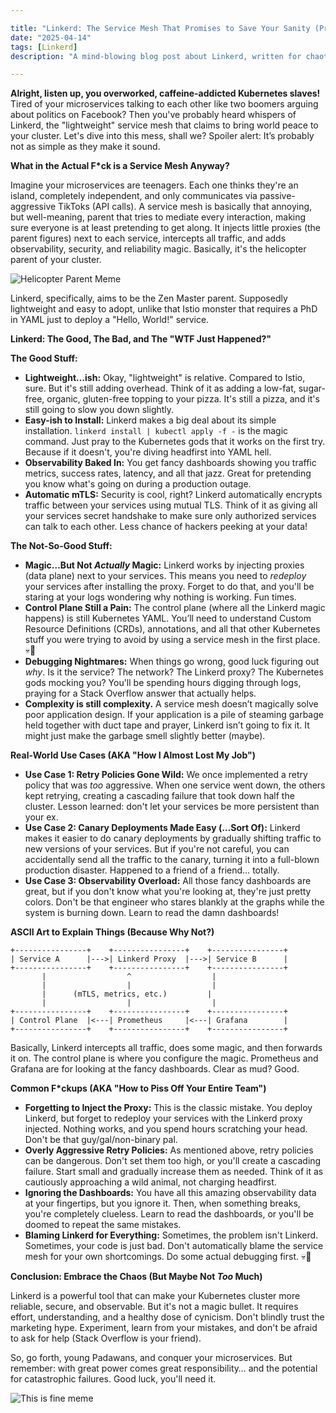 ```yaml
---

title: "Linkerd: The Service Mesh That Promises to Save Your Sanity (Probably Not)"
date: "2025-04-14"
tags: [Linkerd]
description: "A mind-blowing blog post about Linkerd, written for chaotic Gen Z engineers who hate their jobs and love Kubernetes (sort of)."

---
```


**Alright, listen up, you overworked, caffeine-addicted Kubernetes slaves!** Tired of your microservices talking to each other like two boomers arguing about politics on Facebook? Then you've probably heard whispers of Linkerd, the "lightweight" service mesh that claims to bring world peace to your cluster. Let's dive into this mess, shall we? Spoiler alert: It’s probably not as simple as they make it sound.

**What in the Actual F*ck is a Service Mesh Anyway?**

Imagine your microservices are teenagers. Each one thinks they're an island, completely independent, and only communicates via passive-aggressive TikToks (API calls). A service mesh is basically that annoying, but well-meaning, parent that tries to mediate every interaction, making sure everyone is at least pretending to get along. It injects little proxies (the parent figures) next to each service, intercepts all traffic, and adds observability, security, and reliability magic. Basically, it's the helicopter parent of your cluster.

![Helicopter Parent Meme](https://i.imgflip.com/2m04a7.jpg)

Linkerd, specifically, aims to be the Zen Master parent. Supposedly lightweight and easy to adopt, unlike that Istio monster that requires a PhD in YAML just to deploy a "Hello, World!" service.

**Linkerd: The Good, The Bad, and The "WTF Just Happened?"**

**The Good Stuff:**

*   **Lightweight…ish:** Okay, "lightweight" is relative. Compared to Istio, sure. But it's still adding overhead. Think of it as adding a low-fat, sugar-free, organic, gluten-free topping to your pizza. It's still a pizza, and it's still going to slow you down slightly.
*   **Easy-ish to Install:** Linkerd makes a big deal about its simple installation. `linkerd install | kubectl apply -f -` is the magic command. Just pray to the Kubernetes gods that it works on the first try. Because if it doesn't, you're diving headfirst into YAML hell.
*   **Observability Baked In:** You get fancy dashboards showing you traffic metrics, success rates, latency, and all that jazz. Great for pretending you know what's going on during a production outage.
*   **Automatic mTLS:** Security is cool, right? Linkerd automatically encrypts traffic between your services using mutual TLS. Think of it as giving all your services secret handshake to make sure only authorized services can talk to each other. Less chance of hackers peeking at your data!

**The Not-So-Good Stuff:**

*   **Magic...But Not *Actually* Magic:** Linkerd works by injecting proxies (data plane) next to your services. This means you need to *redeploy* your services after installing the proxy. Forget to do that, and you'll be staring at your logs wondering why nothing is working. Fun times.
*   **Control Plane Still a Pain:** The control plane (where all the Linkerd magic happens) is still Kubernetes YAML. You’ll need to understand Custom Resource Definitions (CRDs), annotations, and all that other Kubernetes stuff you were trying to avoid by using a service mesh in the first place. 💀🙏
*   **Debugging Nightmares:** When things go wrong, good luck figuring out *why*. Is it the service? The network? The Linkerd proxy? The Kubernetes gods mocking you? You'll be spending hours digging through logs, praying for a Stack Overflow answer that actually helps.
*   **Complexity is still complexity.** A service mesh doesn’t magically solve poor application design. If your application is a pile of steaming garbage held together with duct tape and prayer, Linkerd isn’t going to fix it. It might just make the garbage smell slightly better (maybe).

**Real-World Use Cases (AKA "How I Almost Lost My Job")**

*   **Use Case 1: Retry Policies Gone Wild:** We once implemented a retry policy that was *too* aggressive. When one service went down, the others kept retrying, creating a cascading failure that took down half the cluster. Lesson learned: don't let your services be more persistent than your ex.
*   **Use Case 2: Canary Deployments Made Easy (…Sort Of):** Linkerd makes it easier to do canary deployments by gradually shifting traffic to new versions of your services. But if you're not careful, you can accidentally send all the traffic to the canary, turning it into a full-blown production disaster. Happened to a friend of a friend… totally.
*   **Use Case 3: Observability Overload:** All those fancy dashboards are great, but if you don't know what you're looking at, they're just pretty colors. Don't be that engineer who stares blankly at the graphs while the system is burning down. Learn to read the damn dashboards!

**ASCII Art to Explain Things (Because Why Not?)**

```
+----------------+    +----------------+    +----------------+
| Service A      |--->| Linkerd Proxy  |--->| Service B      |
+----------------+    +----------------+    +----------------+
       |                  ^                  |
       |                  |                  |
       |      (mTLS, metrics, etc.)         |
       |                  |                  |
+----------------+    +----------------+    +----------------+
| Control Plane  |<---| Prometheus     |<---| Grafana        |
+----------------+    +----------------+    +----------------+
```

Basically, Linkerd intercepts all traffic, does some magic, and then forwards it on. The control plane is where you configure the magic. Prometheus and Grafana are for looking at the fancy dashboards. Clear as mud? Good.

**Common F*ckups (AKA "How to Piss Off Your Entire Team")**

*   **Forgetting to Inject the Proxy:** This is the classic mistake. You deploy Linkerd, but forget to redeploy your services with the Linkerd proxy injected. Nothing works, and you spend hours scratching your head. Don't be that guy/gal/non-binary pal.
*   **Overly Aggressive Retry Policies:** As mentioned above, retry policies can be dangerous. Don't set them too high, or you'll create a cascading failure. Start small and gradually increase them as needed. Think of it as cautiously approaching a wild animal, not charging headfirst.
*   **Ignoring the Dashboards:** You have all this amazing observability data at your fingertips, but you ignore it. Then, when something breaks, you're completely clueless. Learn to read the dashboards, or you'll be doomed to repeat the same mistakes.
*   **Blaming Linkerd for Everything:** Sometimes, the problem isn't Linkerd. Sometimes, your code is just bad. Don't automatically blame the service mesh for your own shortcomings. Do some actual debugging first. 💀🙏

**Conclusion: Embrace the Chaos (But Maybe Not *Too* Much)**

Linkerd is a powerful tool that can make your Kubernetes cluster more reliable, secure, and observable. But it's not a magic bullet. It requires effort, understanding, and a healthy dose of cynicism. Don't blindly trust the marketing hype. Experiment, learn from your mistakes, and don't be afraid to ask for help (Stack Overflow is your friend).

So, go forth, young Padawans, and conquer your microservices. But remember: with great power comes great responsibility… and the potential for catastrophic failures. Good luck, you'll need it.

![This is fine meme](https://i.kym-cdn.com/entries/icons/original/000/018/654/this_is_fine.jpg)
